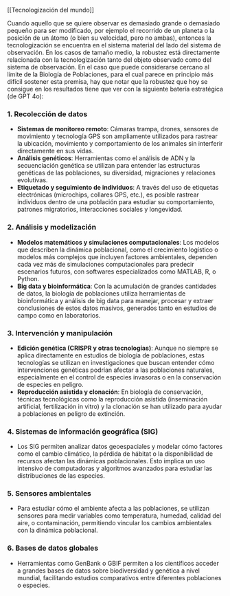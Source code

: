 [[Tecnologización del mundo]]

Cuando aquello que se quiere observar es demasiado grande o demasiado pequeño para ser modificado, por ejemplo el recorrido de un planeta o la posición de un átomo (o bien su velocidad, pero no ambas), entonces la tecnologización se encuentra en el sistema material del lado del sistema de observación. En los casos de tamaño medio, la robustez está directamente relacionada con la tecnologización tanto del objeto observado como del sistema de observación. En el caso que puede considerarse cercano al límite de la Biología de Poblaciones, para el cual parece en principio más difícil sostener esta premisa, hay que notar que la robustez que hoy se consigue en los resultados tiene que ver con la siguiente batería estratégica (de GPT 4o):

### 1. **Recolección de datos**

- **Sistemas de monitoreo remoto**: Cámaras trampa, drones, sensores de movimiento y tecnología GPS son ampliamente utilizados para rastrear la ubicación, movimiento y comportamiento de los animales sin interferir directamente en sus vidas.
- **Análisis genéticos**: Herramientas como el análisis de ADN y la secuenciación genética se utilizan para entender las estructuras genéticas de las poblaciones, su diversidad, migraciones y relaciones evolutivas.
- **Etiquetado y seguimiento de individuos**: A través del uso de etiquetas electrónicas (microchips, collares GPS, etc.), es posible rastrear individuos dentro de una población para estudiar su comportamiento, patrones migratorios, interacciones sociales y longevidad.

### 2. **Análisis y modelización**

- **Modelos matemáticos y simulaciones computacionales**: Los modelos que describen la dinámica poblacional, como el crecimiento logístico o modelos más complejos que incluyen factores ambientales, dependen cada vez más de simulaciones computacionales para predecir escenarios futuros, con softwares especializados como MATLAB, R, o Python.
- **Big data y bioinformática**: Con la acumulación de grandes cantidades de datos, la biología de poblaciones utiliza herramientas de bioinformática y análisis de big data para manejar, procesar y extraer conclusiones de estos datos masivos, generados tanto en estudios de campo como en laboratorios.

### 3. **Intervención y manipulación**

- **Edición genética (CRISPR y otras tecnologías)**: Aunque no siempre se aplica directamente en estudios de biología de poblaciones, estas tecnologías se utilizan en investigaciones que buscan entender cómo intervenciones genéticas podrían afectar a las poblaciones naturales, especialmente en el control de especies invasoras o en la conservación de especies en peligro.
- **Reproducción asistida y clonación**: En biología de conservación, técnicas tecnológicas como la reproducción asistida (inseminación artificial, fertilización in vitro) y la clonación se han utilizado para ayudar a poblaciones en peligro de extinción.

### 4. **Sistemas de información geográfica (SIG)**

- Los SIG permiten analizar datos geoespaciales y modelar cómo factores como el cambio climático, la pérdida de hábitat o la disponibilidad de recursos afectan las dinámicas poblacionales. Esto implica un uso intensivo de computadoras y algoritmos avanzados para estudiar las distribuciones de las especies.

### 5. **Sensores ambientales**

- Para estudiar cómo el ambiente afecta a las poblaciones, se utilizan sensores para medir variables como temperatura, humedad, calidad del aire, o contaminación, permitiendo vincular los cambios ambientales con la dinámica poblacional.

### 6. **Bases de datos globales**

- Herramientas como GenBank o GBIF permiten a los científicos acceder a grandes bases de datos sobre biodiversidad y genética a nivel mundial, facilitando estudios comparativos entre diferentes poblaciones o especies.